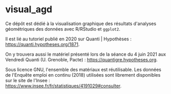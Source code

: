# visual_agd

Ce dépôt est dédié à la visualisation graphique des résultats d'analyses géométriques des données avec R/RStudio et `ggplot2`. 

Il est lié au tutoriel publié en 2020 sur Quanti | Hypothèses : https://quanti.hypotheses.org/1871.

On y trouvera aussi le matériel présenté lors de la séance du 4 juin 2021 aux Vendredi Quanti (U. Grenoble, Pacte) : https://quantigre.hypotheses.org.

Sous licence GNU, l'ensemble des matériaux est réutilisable. Les données de l'Enquête emploi en continu (2018) utilisées sont librement disponibles sur le site de l'Insee : https://www.insee.fr/fr/statistiques/4191029#consulter.


